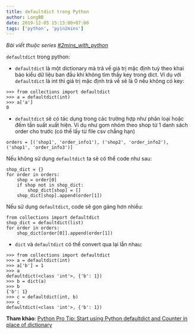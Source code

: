 ```yaml
---
title: defaultdict trong Python
author: LongBB
date: 2019-12-05 15:13:00+07:00
tags: ['python', 'pyin2mins']
---
```


*Bài viết thuộc series [#2mins_with_python](/tags/pyin2mins)*

`defaultdict` trong python:

- `defaultdict` là một dictionary mà trả về giá trị mặc định tuỳ theo khai báo kiểu dữ liệu ban đầu khi không tìm thấy key trong dict.
Ví dụ với `defaultdict` là int thì giá trị mặc định trả về sẽ là 0 nếu không có key:
```
>>> from collections import defaultdict
>>> a = defaultdict(int)
>>> a['a']
0
```
- `defaultdict` sẽ có tác dụng trong các trường hợp như phân loại hoặc đếm tần suất xuất hiện. Ví dụ như gom nhóm theo shop từ 1 danh sách order cho trước (có thể lấy từ file csv chẳng hạn)
```
orders = [('shop1', 'order_info1'), ('shop2', 'order_info2'), ('shop1', 'order_info3')]
```
Nếu không sử dụng `defaultdict` ta sẽ có thể code như sau:
```
shop_dict = {}
for order in orders:
    shop = order[0]
    if shop not in shop_dict:
        shop_dict[shop] = []
    shop_dict[shop].append(order[1])
```
Nếu sử dụng `defaultdict`, code sẽ gọn gàng hơn nhiều:
```
from collections import defaultdict
shop_dict = defaultdict(list)
for order in orders:
    shop_dict[order[0]].append(order[1])
```
- `dict` và `defaultdict` có thể convert qua lại lẫn nhau:
```
>>> from collections import defaultdict
>>> a = defaultdict(int)
>>> a['b'] = 1
>>> a
defaultdict(<class 'int'>, {'b': 1})
>>> b = dict(a)
>>> b
{'b': 1}
>>> c = defaultdict(int, b)
>>> c
defaultdict(<class 'int'>, {'b': 1})
```

**Tham khảo**: [Python Pro Tip: Start using Python defaultdict and Counter in place of dictionary](https://towardsdatascience.com/python-pro-tip-start-using-python-defaultdict-and-counter-in-place-of-dictionary-d1922513f747?gi=5879e703468d)
